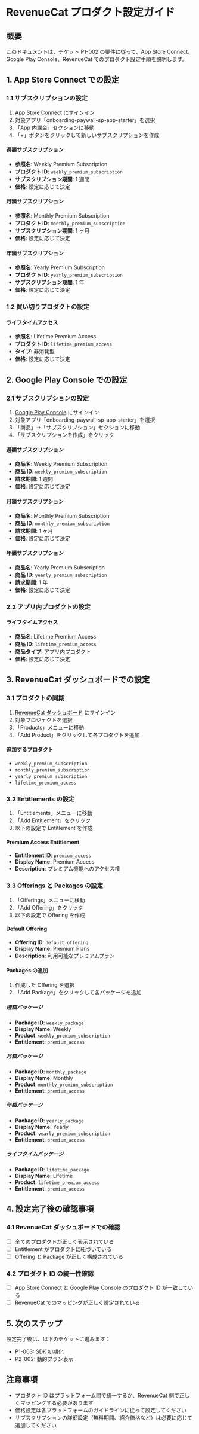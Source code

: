# RevenueCat プロダクト設定ガイド

## 概要

このドキュメントは、チケット P1-002 の要件に従って、App Store Connect、Google Play Console、RevenueCat でのプロダクト設定手順を説明します。

## 1. App Store Connect での設定

### 1.1 サブスクリプションの設定

1. [App Store Connect](https://appstoreconnect.apple.com/) にサインイン
2. 対象アプリ「onboarding-paywall-sp-app-starter」を選択
3. 「App 内課金」セクションに移動
4. 「+」ボタンをクリックして新しいサブスクリプションを作成

#### 週額サブスクリプション

- **参照名**: Weekly Premium Subscription
- **プロダクト ID**: `weekly_premium_subscription`
- **サブスクリプション期間**: 1 週間
- **価格**: 設定に応じて決定

#### 月額サブスクリプション

- **参照名**: Monthly Premium Subscription
- **プロダクト ID**: `monthly_premium_subscription`
- **サブスクリプション期間**: 1 ヶ月
- **価格**: 設定に応じて決定

#### 年額サブスクリプション

- **参照名**: Yearly Premium Subscription
- **プロダクト ID**: `yearly_premium_subscription`
- **サブスクリプション期間**: 1 年
- **価格**: 設定に応じて決定

### 1.2 買い切りプロダクトの設定

#### ライフタイムアクセス

- **参照名**: Lifetime Premium Access
- **プロダクト ID**: `lifetime_premium_access`
- **タイプ**: 非消耗型
- **価格**: 設定に応じて決定

## 2. Google Play Console での設定

### 2.1 サブスクリプションの設定

1. [Google Play Console](https://play.google.com/console/) にサインイン
2. 対象アプリ「onboarding-paywall-sp-app-starter」を選択
3. 「商品」→「サブスクリプション」セクションに移動
4. 「サブスクリプションを作成」をクリック

#### 週額サブスクリプション

- **商品名**: Weekly Premium Subscription
- **商品 ID**: `weekly_premium_subscription`
- **請求期間**: 1 週間
- **価格**: 設定に応じて決定

#### 月額サブスクリプション

- **商品名**: Monthly Premium Subscription
- **商品 ID**: `monthly_premium_subscription`
- **請求期間**: 1 ヶ月
- **価格**: 設定に応じて決定

#### 年額サブスクリプション

- **商品名**: Yearly Premium Subscription
- **商品 ID**: `yearly_premium_subscription`
- **請求期間**: 1 年
- **価格**: 設定に応じて決定

### 2.2 アプリ内プロダクトの設定

#### ライフタイムアクセス

- **商品名**: Lifetime Premium Access
- **商品 ID**: `lifetime_premium_access`
- **商品タイプ**: アプリ内プロダクト
- **価格**: 設定に応じて決定

## 3. RevenueCat ダッシュボードでの設定

### 3.1 プロダクトの同期

1. [RevenueCat ダッシュボード](https://app.revenuecat.com/) にサインイン
2. 対象プロジェクトを選択
3. 「Products」メニューに移動
4. 「Add Product」をクリックして各プロダクトを追加

#### 追加するプロダクト

- `weekly_premium_subscription`
- `monthly_premium_subscription`
- `yearly_premium_subscription`
- `lifetime_premium_access`

### 3.2 Entitlements の設定

1. 「Entitlements」メニューに移動
2. 「Add Entitlement」をクリック
3. 以下の設定で Entitlement を作成

#### Premium Access Entitlement

- **Entitlement ID**: `premium_access`
- **Display Name**: Premium Access
- **Description**: プレミアム機能へのアクセス権

### 3.3 Offerings と Packages の設定

1. 「Offerings」メニューに移動
2. 「Add Offering」をクリック
3. 以下の設定で Offering を作成

#### Default Offering

- **Offering ID**: `default_offering`
- **Display Name**: Premium Plans
- **Description**: 利用可能なプレミアムプラン

#### Packages の追加

1. 作成した Offering を選択
2. 「Add Package」をクリックして各パッケージを追加

##### 週額パッケージ

- **Package ID**: `weekly_package`
- **Display Name**: Weekly
- **Product**: `weekly_premium_subscription`
- **Entitlement**: `premium_access`

##### 月額パッケージ

- **Package ID**: `monthly_package`
- **Display Name**: Monthly
- **Product**: `monthly_premium_subscription`
- **Entitlement**: `premium_access`

##### 年額パッケージ

- **Package ID**: `yearly_package`
- **Display Name**: Yearly
- **Product**: `yearly_premium_subscription`
- **Entitlement**: `premium_access`

##### ライフタイムパッケージ

- **Package ID**: `lifetime_package`
- **Display Name**: Lifetime
- **Product**: `lifetime_premium_access`
- **Entitlement**: `premium_access`

## 4. 設定完了後の確認事項

### 4.1 RevenueCat ダッシュボードでの確認

- [ ] 全てのプロダクトが正しく表示されている
- [ ] Entitlement がプロダクトに紐づいている
- [ ] Offering と Package が正しく構成されている

### 4.2 プロダクト ID の統一性確認

- [ ] App Store Connect と Google Play Console のプロダクト ID が一致している
- [ ] RevenueCat でのマッピングが正しく設定されている

## 5. 次のステップ

設定完了後は、以下のチケットに進みます：

- P1-003: SDK 初期化
- P2-002: 動的プラン表示

## 注意事項

- プロダクト ID はプラットフォーム間で統一するか、RevenueCat 側で正しくマッピングする必要があります
- 価格設定は各プラットフォームのガイドラインに従って設定してください
- サブスクリプションの詳細設定（無料期間、紹介価格など）は必要に応じて追加してください
